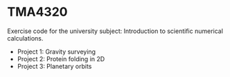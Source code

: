 # TMA4320

Exercise code for the university subject: Introduction to scientific numerical calculations.

- Project 1: Gravity surveying
- Project 2: Protein folding in 2D
- Project 3: Planetary orbits
